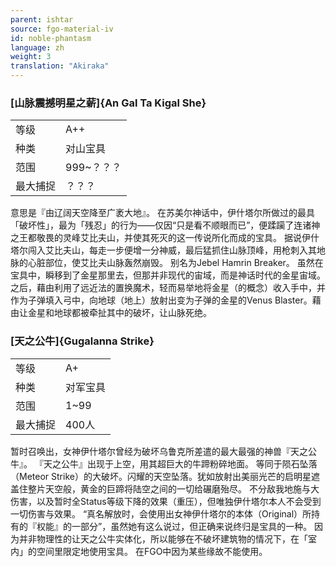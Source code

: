 ```yaml
---
parent: ishtar
source: fgo-material-iv
id: noble-phantasm
language: zh
weight: 3
translation: "Akiraka"
---
```


### [山脉震撼明星之薪]{An Gal Ta Kigal She}

<table>
  <tr><td>等级</td><td>A++</td></tr>
  <tr><td>种类</td><td>对山宝具</td></tr>
  <tr><td>范围</td><td>999~？？？</td></tr>
  <tr><td>最大捕捉</td><td>？？？</td></tr>
</table>

意思是『由辽阔天空降至广袤大地』。
在苏美尔神话中，伊什塔尔所做过的最具「破坏性」，最为「残忍」的行为——仅因“只是看不顺眼而已”，便蹂躏了连诸神之王都敬畏的灵峰艾比夫山，并使其死灭的这一传说所化而成的宝具。
据说伊什塔尔闯入艾比夫山，每走一步便增一分神威，最后猛抓住山脉顶峰，用枪刺入其地脉的心脏部位，使艾比夫山脉轰然崩毁。
别名为Jebel Hamrin Breaker。
虽然在宝具中，瞬移到了金星那里去，但那并非现代的宙域，而是神话时代的金星宙域。
之后，藉由利用了远近法的置换魔术，轻而易举地将金星（的概念）收入手中，并作为子弹填入弓中，向地球（地上）放射出变为子弹的金星的Venus Blaster。藉由让金星和地球都被牵扯其中的破坏，让山脉死绝。

### [天之公牛]{Gugalanna Strike}

<table>
  <tr><td>等级</td><td>A+</td></tr>
  <tr><td>种类</td><td>对军宝具</td></tr>
  <tr><td>范围</td><td>1~99</td></tr>
  <tr><td>最大捕捉</td><td>400人</td></tr>
</table>

暂时召唤出，女神伊什塔尔曾经为破坏乌鲁克所差遣的最大最强的神兽『天之公牛』。
『天之公牛』出现于上空，用其超巨大的牛蹄粉碎地面。
等同于陨石坠落（Meteor Strike）的大破坏。闪耀的天空坠落。犹如放射出美丽光芒的启明星遮盖住整片天空般，黄金的巨蹄将陆空之间的一切给碾磨殆尽。
不分敌我地施与大伤害，以及暂时全Status等级下降的效果（重压），但唯独伊什塔尔本人不会受到一切伤害与效果。
“真名解放时，会使用出女神伊什塔尔的本体（Original）所持有的『权能』的一部分”，虽然她有这么说过，但正确来说终归是宝具的一种。
因为并非物理性的让天之公牛实体化，所以能够在不破坏建筑物的情况下，在「室内」的空间里限定地使用宝具。
在FGO中因为某些缘故不能使用。
